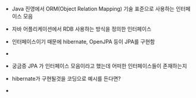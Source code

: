 
- Java 진영에서 ORM(Object Relation Mapping) 기술 표준으로 사용하는 인터페이스 모음
- 자바 어플리케이션에서 RDB 사용하는 방식을 정의한 인터페이스 
- 인터페이스이기 때문에 hibernate, OpenJPA 등이 JPA를 구현함
-
- 궁금증 JPA 가 인터페이스 모음이라고 했는데 어떠한 인터페이스들이 존재하는지



- hibernate가 구현될것을 코딩으로 예시를 든다면?
- 
